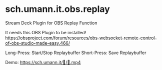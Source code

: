 # sch.umann.it.obs.replay
Stream Deck Plugin for OBS Replay Function


It needs this OBS Plugin to be installed! https://obsproject.com/forum/resources/obs-websocket-remote-control-of-obs-studio-made-easy.466/

Long-Press: Start/Stop Replaybuffer
Short-Press: Save Replaybuffer

Demo: https://sch.umann.it/🐆/󠀲󠀹󠁂🌈.mp4

